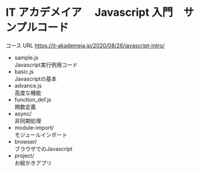 # IT アカデメイア　 Javascript 入門　サンプルコード

コース URL https://it-akademeia.jp/2020/08/26/javascript-intro/

- sample.js  
  Javascript実行例用コード
- basic.js  
  Javascriptの基本
- advance.js  
  高度な機能
- function_def.js  
  関数定義
- async/  
  非同期処理
- module-import/  
  モジュールインポート
- browser/  
  ブラウザでのJavascript
- project/  
  お絵かきアプリ